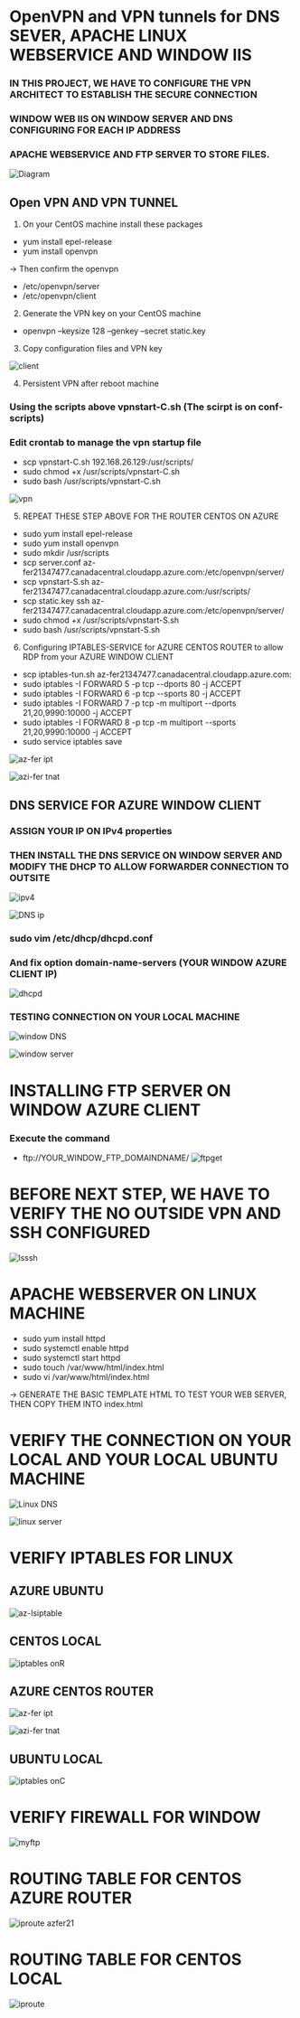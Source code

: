 # OpenVPN and VPN tunnels for DNS SEVER, APACHE LINUX WEBSERVICE AND WINDOW IIS
### IN THIS PROJECT, WE HAVE TO CONFIGURE THE VPN ARCHITECT TO ESTABLISH THE SECURE CONNECTION
### WINDOW WEB IIS ON WINDOW SERVER AND DNS CONFIGURING FOR EACH IP ADDRESS
### APACHE WEBSERVICE AND FTP SERVER TO STORE FILES.

![Diagram](https://user-images.githubusercontent.com/71564211/139771535-af0a736f-1849-4ed7-b501-d42a88b067af.JPG)

## Open VPN AND VPN TUNNEL

1. On your CentOS machine install these packages
* yum install epel-release
*	yum install openvpn

-> Then confirm the openvpn  
*	/etc/openvpn/server
*	/etc/openvpn/client

2. Generate the VPN key on your CentOS machine
* openvpn –keysize 128 –genkey –secret static.key

3. Copy configuration files and VPN key

![client](https://user-images.githubusercontent.com/71564211/139771778-b768757c-b143-4e04-a826-934948fee199.JPG)

4. Persistent VPN after reboot machine

### Using the scripts above vpnstart-C.sh (The scirpt is on conf-scripts)
### Edit crontab to manage the vpn startup file

* scp vpnstart-C.sh 192.168.26.129:/usr/scripts/
* sudo chmod +x /usr/scripts/vpnstart-C.sh
* sudo bash /usr/scripts/vpnstart-C.sh

![vpn](https://user-images.githubusercontent.com/71564211/139772112-06bb7578-7dcc-404b-b300-b000a4c87316.PNG)

5. REPEAT THESE STEP ABOVE FOR THE ROUTER CENTOS ON AZURE 
* sudo yum install epel-release
* sudo yum install openvpn
* sudo mkdir /usr/scripts
* scp server.conf az-fer21347477.canadacentral.cloudapp.azure.com:/etc/openvpn/server/
* scp vpnstart-S.sh az-fer21347477.canadacentral.cloudapp.azure.com:/usr/scripts/
* scp static.key ssh az-fer21347477.canadacentral.cloudapp.azure.com:/etc/openvpn/server/
* sudo chmod +x /usr/scripts/vpnstart-S.sh
* sudo bash /usr/scripts/vpnstart-S.sh

6. Configuring IPTABLES-SERVICE for AZURE CENTOS ROUTER to allow RDP from your AZURE WINDOW CLIENT
* scp iptables-tun.sh az-fer21347477.canadacentral.cloudapp.azure.com:
* sudo iptables -I FORWARD 5 -p tcp --dports 80 -j ACCEPT
* sudo iptables -I FORWARD 6 -p tcp --sports 80 -j ACCEPT
* sudo iptables -I FORWARD 7 -p tcp -m multiport --dports 21,20,9990:10000 -j ACCEPT
* sudo iptables -I FORWARD 8 -p tcp -m multiport --sports 21,20,9990:10000 -j ACCEPT
* sudo service iptables save

![az-fer ipt](https://user-images.githubusercontent.com/71564211/139772337-189ad1e1-a5c9-4a1b-a37e-71ff862a3136.JPG)

![azi-fer tnat](https://user-images.githubusercontent.com/71564211/139772340-9970923d-7b82-4373-8998-337ac1a3934d.JPG)

## DNS SERVICE FOR AZURE WINDOW CLIENT
### ASSIGN YOUR IP ON IPv4 properties
### THEN INSTALL THE DNS SERVICE ON WINDOW SERVER AND MODIFY THE DHCP TO ALLOW FORWARDER CONNECTION TO OUTSITE
 
![ipv4](https://user-images.githubusercontent.com/71564211/139772466-b1802cf4-3723-4b22-b3b6-8a4daad49f9f.JPG)

![DNS ip](https://user-images.githubusercontent.com/71564211/139772621-5219aabd-03f7-4c2c-a9f1-7639fd24f1ea.JPG)

### sudo vim /etc/dhcp/dhcpd.conf
### And fix option domain-name-servers (YOUR WINDOW AZURE CLIENT IP)

![dhcpd](https://user-images.githubusercontent.com/71564211/139772710-fbec7350-181c-4422-b5cf-05bfb66fc4c0.JPG)

### TESTING CONNECTION ON YOUR LOCAL MACHINE

![window DNS](https://user-images.githubusercontent.com/71564211/139772767-d6c5d835-470d-46fb-80b9-9b04d19caa2f.JPG)

![window server](https://user-images.githubusercontent.com/71564211/139772814-d487946f-ffba-4fed-8639-d33807e97075.JPG)

# INSTALLING FTP SERVER ON WINDOW AZURE CLIENT
### Execute the command 
* ftp://YOUR_WINDOW_FTP_DOMAINDNAME/
![ftpget](https://user-images.githubusercontent.com/71564211/139772946-402a0ecf-f16e-44c4-9dac-565389f25e14.JPG)

# BEFORE NEXT STEP, WE HAVE TO VERIFY THE NO OUTSIDE VPN AND SSH CONFIGURED

![lsssh](https://user-images.githubusercontent.com/71564211/139773072-ae4b8a65-b2b0-465a-999b-b291f1427c66.JPG)

# APACHE WEBSERVER ON LINUX MACHINE
* sudo yum install httpd
* sudo systemctl enable httpd
* sudo systemctl start httpd
* sudo touch /var/www/html/index.html
* sudo vi /var/www/html/index.html

-> GENERATE THE BASIC TEMPLATE HTML TO TEST YOUR WEB SERVER, THEN COPY THEM INTO index.html

# VERIFY THE CONNECTION ON YOUR LOCAL AND YOUR LOCAL UBUNTU MACHINE
![Linux DNS](https://user-images.githubusercontent.com/71564211/139773326-de64ef5f-adef-4603-a28f-08c2c3e2f567.JPG)

![linux server](https://user-images.githubusercontent.com/71564211/139773264-df44b901-bca6-4af0-a0b8-ec8c323480ed.JPG)

# VERIFY IPTABLES FOR LINUX 
## AZURE UBUNTU
![az-lsiptable](https://user-images.githubusercontent.com/71564211/139773440-79dd6ce1-ccbd-40c4-b4b9-4a0309f6e595.JPG)

## CENTOS LOCAL 
![iptables onR](https://user-images.githubusercontent.com/71564211/139773564-73f4f01f-b40d-4c7a-aa0e-c9769cac9dca.JPG)

## AZURE CENTOS ROUTER 

![az-fer ipt](https://user-images.githubusercontent.com/71564211/139773642-b98e12e8-5c7b-490b-96b8-f11bd7d75dc9.JPG)

![azi-fer tnat](https://user-images.githubusercontent.com/71564211/139773651-9b4c8fb1-eaff-46fc-b6f0-5d506525b436.JPG)

## UBUNTU LOCAL 
![iptables onC](https://user-images.githubusercontent.com/71564211/139773687-9ab33312-2b60-45da-801b-711e9e25ebc5.JPG)

# VERIFY FIREWALL FOR WINDOW
![myftp](https://user-images.githubusercontent.com/71564211/139773769-d80ffe74-d1e6-4235-af57-ffe99f53b8ee.JPG)

# ROUTING TABLE FOR CENTOS AZURE ROUTER 
![iproute azfer21](https://user-images.githubusercontent.com/71564211/139773817-9fa05c5c-5489-4b9f-877e-918b2d348795.JPG)

# ROUTING TABLE FOR CENTOS LOCAL

![iproute](https://user-images.githubusercontent.com/71564211/139773965-114a2a3d-e850-463c-a02d-c79caf50e98c.JPG)

